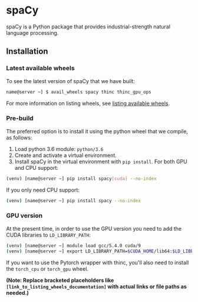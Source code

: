 # spaCy

spaCy is a Python package that provides industrial-strength natural language processing.

## Installation

### Latest available wheels

To see the latest version of spaCy that we have built:

```bash
name@server ~] $ avail_wheels spacy thinc thinc_gpu_ops
```

For more information on listing wheels, see [listing available wheels](link_to_listing_wheels_documentation).


### Pre-build

The preferred option is to install it using the python wheel that we compile, as follows:

1. Load python 3.6 module: `python/3.6`
2. Create and activate a virtual environment.
3. Install spaCy in the virtual environment with `pip install`. For both GPU and CPU support:

```bash
(venv) [name@server ~] pip install spacy[cuda] --no-index
```

If you only need CPU support:

```bash
(venv) [name@server ~] pip install spacy --no-index
```

### GPU version

At the present time, in order to use the GPU version you need to add the CUDA libraries to `LD_LIBRARY_PATH`:

```bash
(venv) [name@server ~] module load gcc/5.4.0 cuda/9
(venv) [name@server ~] export LD_LIBRARY_PATH=$CUDA_HOME/lib64:$LD_LIBRARY_PATH
```

If you want to use the Pytorch wrapper with thinc, you'll also need to install the `torch_cpu` or `torch_gpu` wheel.


**(Note:  Replace bracketed placeholders like `[link_to_listing_wheels_documentation]` with actual links or file paths as needed.)**
